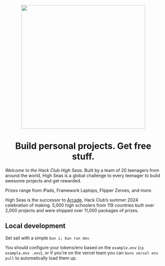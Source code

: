 <div align="center">
  <!--<picture>
    <source media="(prefers-color-scheme: dark)" srcset="https://highseas.hackclub.com/api/stats?theme=dark">
    <source media="(prefers-color-scheme: light)" srcset="https://highseas.hackclub.com/api/stats?theme=light">
    <img alt="stats display" src="https://highseas.hackclub.com/api/stats">
  </picture>-->
  
  <img src="https://github.com/user-attachments/assets/a7da63c4-eb4b-4fe6-b048-e441d1cb86d9" width="400">
  <h1>Build personal projects. Get free stuff.</h1>
</div>

_Welcome to the Hack Club High Seas._
Built by a team of 20 teenagers from around the world, High Seas is a global challenge to every teenager to build awesome projects and get rewarded.

Prizes range from iPads, Framework Laptops, Flipper Zeroes, and more.

High Seas is the successor to [Arcade](https://hackclub.com/arcade/), Hack Club’s summer 2024 celebration of making. 5,000 high schoolers from 119 countries built over 2,000 projects and were shipped over 11,000 packages of prizes.

## Local development

Set sail with a simple `bun i; bun run dev`

You should configure your tokens/env based on the `example.env` (`cp example.env .env`), or if you're on the vercel team you can `bunx vercel env pull` to automatically load them up.
